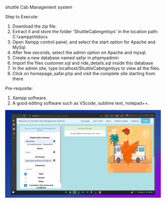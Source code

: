 shuttle Cab Management system

Step to Execute:
1)	Download the zip file.
2)	Extract it and store the folder 'ShuttleCabmgmtsys' in the location path: C:\xampp\htdocs
3)	Open Xampp control panel, and select the start option for Apache and MySql
4)	After few seconds, select the admin option on Apache and mysql.
5)	Create a new database named safar in phpmyadmin
6)	Import the files customer.sql and ride_details.sql inside this database
7)	In the admin site, type localhost/ShuttleCabmgmtsys to view all the files.
8)	Click on homepage_safar.php and visit the complete site starting from there.

Pre-requisite: 
1)	Xampp software.
2)	A good editing software such as VScode, sublime text, notepad++.

![screenshot](ShuttleCabmgmtsys/screenshots/ss1.png)
